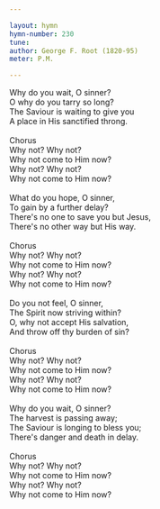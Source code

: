 ```yaml
---

layout: hymn
hymn-number: 230
tune: 
author: George F. Root (1820-95)
meter: P.M.

---
```

Why do you wait, O sinner?<br>O why do you tarry so long?<br>The Saviour is waiting to give you<br>A place in His sanctified throng.<br><br>Chorus<br>Why not? Why not?<br>Why not come to Him now?<br>Why not? Why not?<br>Why not come to Him now?<br><br>What do you hope, O sinner,<br>To gain by a further delay?<br>There's no one to save you but Jesus,<br>There's no other way but His way.<br><br>Chorus<br>Why not? Why not?<br>Why not come to Him now?<br>Why not? Why not?<br>Why not come to Him now?<br><br>Do you not feel, O sinner,<br>The Spirit now striving within?<br>O, why not accept His salvation,<br>And throw off thy burden of sin?<br><br>Chorus<br>Why not? Why not?<br>Why not come to Him now?<br>Why not? Why not?<br>Why not come to Him now?<br><br>Why do you wait, O sinner?<br>The harvest is passing away;<br>The Saviour is longing to bless you;<br>There's danger and death in delay.<br><br>Chorus<br>Why not? Why not?<br>Why not come to Him now?<br>Why not? Why not?<br>Why not come to Him now?<br><br><br>
